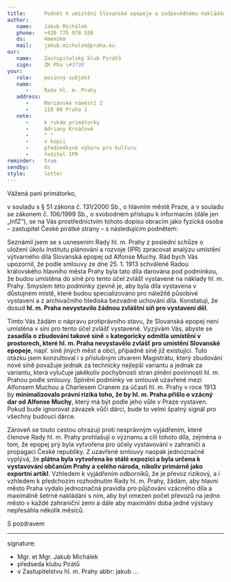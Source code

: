 ```yaml
---
title:      Podnět k umístění Slovanské epopeje a zodpovědnému nakládání s ní
author:
   name:    Jakub Michálek
   phone:   +420 775 978 550
   ds:      4memzkm
   mail:    jakub.michalek@praha.eu
our:
   name:    Zastupitelský klub Pirátů
   sign:    ZK Pha \#3730
your:
   role:    povinný subjekt
   name:
      -     Rada hl. m. Prahy
   address:
      -     Mariánské náměstí 2
      -     110 00 Praha 1
   note:
      -     k rukám primátorky 
      -     Adriany Krnáčové
      -     " "
      -     v kopii
      -     předsedkyně výboru pro kulturu
      -     ředitel IPR
reminder:   true
sendby:     ds
style:      letter
---
```


Vážená paní primátorko, 

v souladu s § 51 zákona č. 131/2000 Sb., o hlavním městě Praze, a v souladu se zákonem č. 106/1999 Sb., o svobodném přístupu k informacím (dále jen „InfZ“), se na Vás prostřednictvím tohoto dopisu obracím jako fyzická osoba – zastupitel České pirátké strany – s následujícím podnětem:

Seznámil jsem se s usnesením Rady hl. m. Prahy z poslední schůze o uložení úkolu Institutu plánování a rozvoje (IPR) zpracovat analýzu umístění výtvarného díla Slovanská epopej od Alfonse Muchy. Rád bych Vás upozornil, že podle smlouvy ze dne 25. 1. 1913 schválené Radou královského hlavního města Prahy byla tato díla darována pod podmínkou, že budou umístěna do síně pro tento účel zvlášť vystavené na náklady hl. m. Prahy. Smyslem této podmínky zjevně je, aby byla díla vystavena v důstojném místě, které budou specializováno pro náležitě působivé vystavení a z archivačního hlediska bezvadné uchování díla. Konstatuji, že dosud **hl. m. Praha nevystavilo žádnou zvláštní síň pro vystavení děl**. 

Tímto Vás žádám o nápravu protiprávního stavu, že Slovanská epopej není umístěna v síni pro tento účel zvlášť vystavené. Vyzývám Vás, abyste se **zasadila o zbudování takové síně** a **kategoricky odmítla umístění v prostorech, které hl. m. Praha nevystavělo zvlášť pro umístění Slovanské epopeje**, např. síně jiných měst a obcí, případně síně již existující. Tuto otázku jsem konzultoval i s příslušným útvarem Magistrátu, který zbudování nové síně považuje jednak za technicky nejlepší variantu a jednak za variantu, která vylučuje jakékoliv pochybnosti stran plnění povinností hl. m. Prahou podle smlouvy. Splnění podmínky ve smlouvě uzavřené mezi Alfonsem Muchou a Charlesem Cranem za účasti hl. m. Prahy v roce 1913 by **minimalizovalo právní rizika toho, že by hl. m. Praha přišlo o vzácný dar od Alfonse Muchy**, který má být podle jeho vůle v Praze vystaven. Pokud bude ignorovat závazek vůči dárci, bude to velmi špatný signál pro všechny budoucí dárce.

Zároveň se touto cestou ohrazuji proti nesprávným vyjádřením, které členové Rady hl. m. Prahy prohlašují o významu a cíli tohoto díla, zejména o tom, že epopej prý byla vytvořena pro účely vystavování v zahraničí a propagaci České republiky. Z uzavřené smlouvy naopak jednoznačně vyplývá, že **plátna byla vytvořena ke stálé expozici a byla určena k vystavování občanům Prahy a celého národa, nikoliv primárně jako exportní artikl**. Vzhledem k vyjádřením odborníků, že je převoz rizikový, a i vzhledem k předchozím rozhodnutím Rady hl. m. Prahy, žádám, aby hlavní město Praha vydalo jednoznačná pravidla pro půjčování vzácného díla a maximálně šetrné nakládání s ním, aby byl omezen počet převozů na jedno město v každé zahraniční zemi a dále aby maximální doba jedné výstavy nepřesáhla několik měsíců. 
 
S pozdravem

---
signature:
  - Mgr. et Mgr. Jakub Michálek
  - předseda klubu Pirátů 
  - v Zastupitelstvu hl. m. Prahy
abbr:       jakub
...

